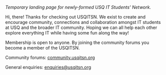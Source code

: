 
<p></p>
<p><em>Temporary landing page for newly-formed USQ IT Students' Network.</em></p>
<p></p>
<p>Hi, there! Thanks for checking out USQITSN. We exist to create and encourage community, connections and collaboration amongst IT students at USQ and the broader IT community. Hoping we can all help each other explore everything IT while having some fun along the way!</p>
<p></p>
<p>Membership is open to anyone. By joining the community forums you become a member of the USQITSN.</p>
<p></p>
<p>Community forums: <a href="https://community.usqitsn.org">community.usqitsn.org</a></p>
<p></p>
<p>General enquiries: <a href="mailto:enquiries@usqitsn.org">enquiries@usqitsn.org</a></p>

